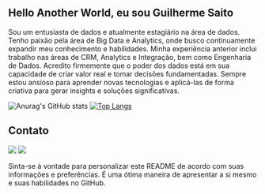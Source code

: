## Hello Another World, eu sou Guilherme Saito
Sou um entusiasta de dados e atualmente estagiário na área de dados. Tenho paixão pela área de Big Data e Analytics, onde busco continuamente expandir meu conhecimento e habilidades. Minha experiência anterior inclui trabalho nas áreas de CRM, Analytics e Integração, bem como Engenharia de Dados.
Acredito firmemente que o poder dos dados está em sua capacidade de criar valor real e tomar decisões fundamentadas. Sempre estou ansioso para aprender novas tecnologias e aplicá-las de forma criativa para gerar insights e soluções significativas.

<!-- ## Projetos Destacados
- [Nome do Projeto 1](link para o projeto 1): Breve descrição do projeto e sua importância.
- [Nome do Projeto 2](link para o projeto 2): Breve descrição do projeto e sua importância.
- [Nome do Projeto 3](link para o projeto 3): Breve descrição do projeto e sua importância. -->

![Anurag's GitHub stats](https://github-readme-stats.vercel.app/api?username=GuilhermeSaito&theme=dracula&show_icons=true)
[![Top Langs](https://github-readme-stats.vercel.app/api/top-langs/?username=GuilhermeSaito&layout=compact&theme=dracula&show_icons=true)](https://github.com/GuilhermeSaito/github-readme-stats)
<!-- <img height="300em" src="https://github-readme-stats.vercel.app/api/top-langs/?username=GuilhermeSaito&theme=dracula&show_icons=true" /> -->

## Contato
<div> 
  <!-- <a href="https://www.instagram.com/camii_sant/" target="_blank"><img src="https://img.shields.io/badge/-Instagram-%23E4405F?style=for-the-badge&logo=instagram&logoColor=white" target="_blank"></a> -->
  <a href = "mailto:guilhermetoshiosaito@gmail.com"><img src="https://img.shields.io/badge/-Gmail-%23333?style=for-the-badge&logo=gmail&logoColor=white" target="_blank"></a>
  <a href="https://www.linkedin.com/in/guilherme-toshio-saito-347439180/" target="_blank"><img src="https://img.shields.io/badge/-LinkedIn-%230077B5?style=for-the-badge&logo=linkedin&logoColor=white" target="_blank"></a>
</div>


Sinta-se à vontade para personalizar este README de acordo com suas informações e preferências. É uma ótima maneira de apresentar a si mesmo e suas habilidades no GitHub.